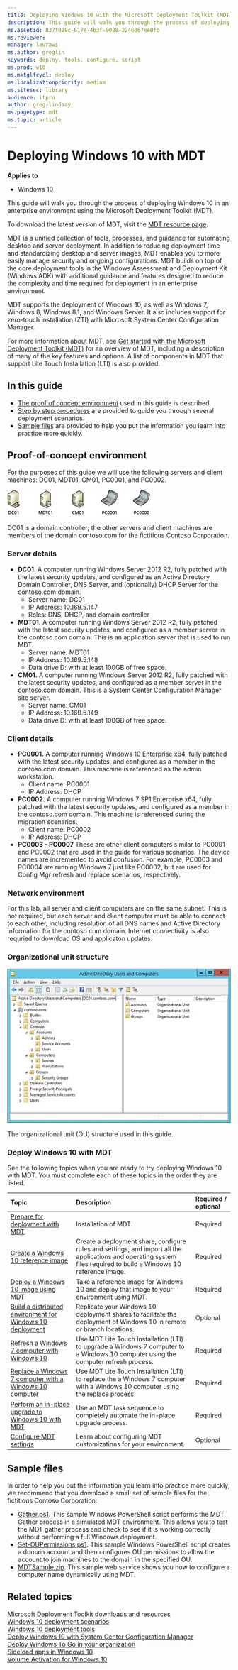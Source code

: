 ```yaml
---
title: Deploying Windows 10 with the Microsoft Deployment Toolkit (MDT)
description: This guide will walk you through the process of deploying Windows 10 in an enterprise environment using the Microsoft Deployment Toolkit (MDT).
ms.assetid: 837f009c-617e-4b3f-9028-2246067ee0fb
ms.reviewer: 
manager: laurawi
ms.author: greglin
keywords: deploy, tools, configure, script
ms.prod: w10
ms.mktglfcycl: deploy
ms.localizationpriority: medium
ms.sitesec: library
audience: itpro
author: greg-lindsay
ms.pagetype: mdt
ms.topic: article
---
```


# Deploying Windows 10 with MDT

**Applies to**
-   Windows 10

This guide will walk you through the process of deploying Windows 10 in an enterprise environment using the Microsoft Deployment Toolkit (MDT).

To download the latest version of MDT, visit the [MDT resource page](https://go.microsoft.com/fwlink/p/?LinkId=618117).

MDT is a unified collection of tools, processes, and guidance for automating desktop and server deployment. In addition to reducing deployment time and standardizing desktop and server images, MDT enables you to more easily manage security and ongoing configurations. MDT builds on top of the core deployment tools in the Windows Assessment and Deployment Kit (Windows ADK) with additional guidance and features designed to reduce the complexity and time required for deployment in an enterprise environment.

MDT supports the deployment of Windows 10, as well as Windows 7, Windows 8, Windows 8.1, and Windows Server. It also includes support for zero-touch installation (ZTI) with Microsoft System Center Configuration Manager.

For more information about MDT, see [Get started with the Microsoft Deployment Toolkit (MDT)](get-started-with-the-microsoft-deployment-toolkit.md) for an overview of MDT, including a description of many of the key features and options. A list of components in MDT that support Lite Touch Installation (LTI) is also provided.

## In this guide

- [The proof of concept environment](#proof-of-concept-environment) used in this guide is described. 
- [Step by step procedures](#deploy-windows-10-with-mdt) are provided to guide you through several deployment scenarios.
- [Sample files](#sample-files) are provided to help you put the information you learn into practice more quickly.

## Proof-of-concept environment

For the purposes of this guide we will use the following servers and client machines: DC01, MDT01, CM01, PC0001, and PC0002.

![computers](../images/mdt-01-fig01.png)

DC01 is a domain controller; the other servers and client machines are members of the domain contoso.com for the fictitious Contoso Corporation.

### Server details

- **DC01.** A computer running Windows Server 2012 R2, fully patched with the latest security updates, and configured as an Active Directory Domain Controller, DNS Server, and (optionally) DHCP Server for the contoso.com domain.
  - Server name: DC01
  - IP Address: 10.169.5.147
  - Roles: DNS, DHCP, and domain controller
- **MDT01.** A computer running Windows Server 2012 R2, fully patched with the latest security updates, and configured as a member server in the contoso.com domain. This is an application server that is used to run MDT.
  - Server name: MDT01
  - IP Address: 10.169.5.148
  - Data drive D: with at least 100GB of free space.
- **CM01.** A computer running Windows Server 2012 R2, fully patched with the latest security updates, and configured as a member server in the contoso.com domain. This is a System Center Configuration Manager site server.
  - Server name: CM01
  - IP Address: 10.169.5.149
  - Data drive D: with at least 100GB of free space.

### Client details

- **PC0001.** A computer running Windows 10 Enterprise x64, fully patched with the latest security updates, and configured as a member in the contoso.com domain. This machine is referenced as the admin workstation.
  - Client name: PC0001
  - IP Address: DHCP
- **PC0002.** A computer running Windows 7 SP1 Enterprise x64, fully patched with the latest security updates, and configured as a member in the contoso.com domain. This machine is referenced during the migration scenarios.
  - Client name: PC0002
  - IP Address: DHCP
- **PC0003 - PC0007** These are other client computers similar to PC0001 and PC0002 that are used in the guide for various scenarios. The device names are incremented to avoid confusion. For example, PC0003 and PC0004 are running Windows 7 just like PC0002, but are used for Config Mgr refresh and replace scenarios, respectively.

### Network environment

For this lab, all server and client computers are on the same subnet. This is not required, but each server and client computer must be able to connect to each other, including resolution of all DNS names and Active Directory information for the contoso.com domain.  Internet connectivity is also requried to download OS and applicaton updates.

### Organizational unit structure

![figure 2](../images/mdt-01-fig02.jpg)

The organizational unit (OU) structure used in this guide.

### Deploy Windows 10 with MDT

See the following topics when you are ready to try deploying Windows 10 with MDT. You must complete each of these topics in the order they are listed.

| Topic | Description | Required / optional |
| :---   | :---      | :--- |
| [Prepare for deployment with MDT](prepare-for-windows-deployment-with-mdt.md) | Installation of MDT.  | Required |
| [Create a Windows 10 reference image](create-a-windows-10-reference-image.md) | Create a deployment share, configure rules and settings, and import all the applications and operating system files required to build a Windows 10 reference image.       | Required |
| [Deploy a Windows 10 image using MDT](deploy-a-windows-10-image-using-mdt.md) | Take a reference image for Windows 10 and deploy that image to your environment using MDT.       | Required  |
| [Build a distributed environment for Windows 10 deployment](build-a-distributed-environment-for-windows-10-deployment.md) | Replicate your Windows 10 deployment shares to facilitate the deployment of Windows 10 in remote or branch locations. | Optional  |
| [Refresh a Windows 7 computer with Windows 10](refresh-a-windows-7-computer-with-windows-10.md) | Use MDT Lite Touch Installation (LTI) to upgrade a Windows 7 computer to a Windows 10 computer using the computer refresh process.  | Required |
| [Replace a Windows 7 computer with a Windows 10 computer](replace-a-windows-7-computer-with-a-windows-10-computer.md) | Use MDT Lite Touch Installation (LTI) to replace the a Windows 7 computer with a Windows 10 computer using the replace process.  | Required  |
| [Perform an in-place upgrade to Windows 10 with MDT](upgrade-to-windows-10-with-the-microsoft-deployment-toolkit.md) | Use an MDT task sequence to completely automate the in-place upgrade process. | Required |
| [Configure MDT settings](configure-mdt-settings.md) | Learn about configuring MDT customizations for your environment. | Optional |

## Sample files

In order to help you put the information you learn into practice more quickly, we recommend that you download a small set of sample files for the fictitious Contoso Corporation:
-   [Gather.ps1](https://go.microsoft.com/fwlink/p/?LinkId=619361). This sample Windows PowerShell script performs the MDT Gather process in a simulated MDT environment. This allows you to test the MDT gather process and check to see if it is working correctly without performing a full Windows deployment.
-   [Set-OUPermissions.ps1](https://go.microsoft.com/fwlink/p/?LinkId=619362). This sample Windows PowerShell script creates a domain account and then configures OU permissions to allow the account to join machines to the domain in the specified OU.
-   [MDTSample.zip](https://go.microsoft.com/fwlink/p/?LinkId=619363). This sample web service shows you how to configure a computer name dynamically using MDT.

## Related topics

[Microsoft Deployment Toolkit downloads and resources](https://go.microsoft.com/fwlink/p/?LinkId=618117)<br>
[Windows 10 deployment scenarios](../windows-10-deployment-scenarios.md)<br>
[Windows 10 deployment tools](../windows-deployment-scenarios-and-tools.md)<br>
[Deploy Windows 10 with System Center Configuration Manager](../deploy-windows-sccm/deploy-windows-10-with-system-center-configuration-manager.md)<br>
[Deploy Windows To Go in your organization](../deploy-windows-to-go.md)<br>
[Sideload apps in Windows 10](/windows/application-management/sideload-apps-in-windows-10)<br>
[Volume Activation for Windows 10](../volume-activation/volume-activation-windows-10.md)
